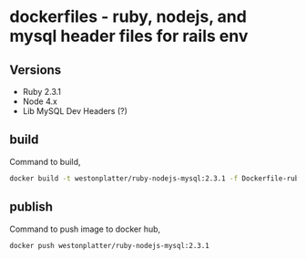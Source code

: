 # dockerfiles - ruby, nodejs, and mysql header files for rails env

## Versions
- Ruby 2.3.1
- Node 4.x
- Lib MySQL Dev Headers (?)


## build

Command to build,

```sh
docker build -t westonplatter/ruby-nodejs-mysql:2.3.1 -f Dockerfile-ruby-2.3.1 .
```


## publish

Command to push image to docker hub,

```sh
docker push westonplatter/ruby-nodejs-mysql:2.3.1
```
